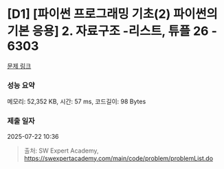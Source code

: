 # [D1] [파이썬 프로그래밍 기초(2) 파이썬의 기본 응용] 2. 자료구조 -리스트, 튜플 26 - 6303 

[문제 링크](https://swexpertacademy.com/main/code/problem/problemDetail.do?contestProbId=AWcWAPiq5REDFAU4) 

### 성능 요약

메모리: 52,352 KB, 시간: 57 ms, 코드길이: 98 Bytes

### 제출 일자

2025-07-22 10:36



> 출처: SW Expert Academy, https://swexpertacademy.com/main/code/problem/problemList.do
